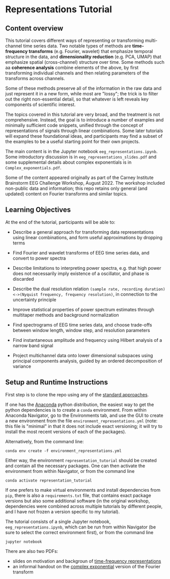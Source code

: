 # Representations Tutorial

## Content overview

This tutorial covers different ways of representing or transforming multi-channel time series data. Two notable types of methods are **time-frequency transforms** (e.g. Fourier, wavelet) that emphasize temporal structure in the data, and **dimensionality reduction** (e.g. PCA, UMAP) that emphasize spatial (cross-channel) structure over time. Some methods such aa **coherence analysis** combine elements of the above, by first transforming individual channels and then relating parameters of the transforms across channels.

Some of these methods preserve all of the information in the raw data and just represent it in a new form, while most are "lossy"; the trick is to filter out the right non-essential detail, so that whatever is left reveals key components of scientific interest.

The topics covered in this tutorial are very broad, and the treatment is not comprehensive. Instead, the goal is to introduce a number of examples and minimally sufficient code snippets, unified through the concept of representations of signals through linear combinations. Some later tutorials will expand these foundational ideas, and participants may find a subset of the examples to be a useful starting point for their own projects.

The main content is in the Jupyter notebook `eeg_representations.ipynb`. Some introductory discussion is in `eeg_representations_slides.pdf` and some supplemental details about complex exponentials is in `Complex_exponentials.pdf`.

Some of the content appeared originally as part of the Carney Institute Brainstorm EEG Challenge Workshop, August 2022. The workshop included non-public data and information; this repo retains only general (and updated) content on Fourier transforms and similar topics.


## Learning Objectives

At the end of the tutorial, participants will be able to:

- Describe a general approach for transforming data representations using linear combinations, and form useful approximations by dropping terms

- Find Fourier and wavelet transforms of EEG time series data, and convert to power spectra

- Describe limitations to interpreting power spectra, e.g. that high power does not necessarily imply existence of a oscillator, and phase is discarded

- Describe the dual resolution relation `(sample rate, recording duration)<->(Nyquist frequency, frequency resolution)`, in connection to the uncertainty principle

- Improve statistical properties of power spectrum estimates through multitaper methods and background normalization

- Find spectrograms of EEG time series data, and choose trade-offs between window length, window step, and resolution parameters

- Find instantaneous amplitude and frequency using Hilbert analysis of a narrow band signal

- Project multichannel data onto lower dimensional subspaces using principal components analysis, guided by an ordered decomposition of variance


## Setup and Runtime Instructions

First step is to clone the repo using any of the [standard approaches](https://docs.github.com/en/repositories/creating-and-managing-repositories/cloning-a-repository).

If one has the [Anaconda](https://www.anaconda.com) python distribution, the easiest way to get the python dependencies is to create a `conda` environment. From within Anaconda Navigator, go to the Environments tab, and use the GUI to create a new environment from the file `environment_representations.yml` (note: this file is "minimal" in that it does not include exact versioning; it will try to install the most recent versions of each of the packages).

Alternatively, from the command line:
```
conda env create -f environment_representations.yml
```

Either way, the environment `representation_tutorial` should be created and contain all the necessary packages. One can then activate the environment from within Navigator, or from the command line
```
conda activate representation_tutorial
```

If one prefers to make virtual environments and install dependencies from `pip`, there is also a `requirements.txt` file, that contains exact package versions but also some additional software (in the original workshop, dependencies were combined across multiple tutorials by different people, and I have not frozen a version specific to my tutorial).

The tutorial consists of a single Jupyter notebook, `eeg_representations.ipynb`, which can be run from within Navigator (be sure to select the correct environment first), or from the command line
```
jupyter notebook
```

There are also two PDFs:
- slides on motivation and backgroun of [time-frequency representations](eeg_representations_slides.pdf)
- an informal handout on the [complex exponential](Complex_exponentials.pdf) version of the Fourier transform

